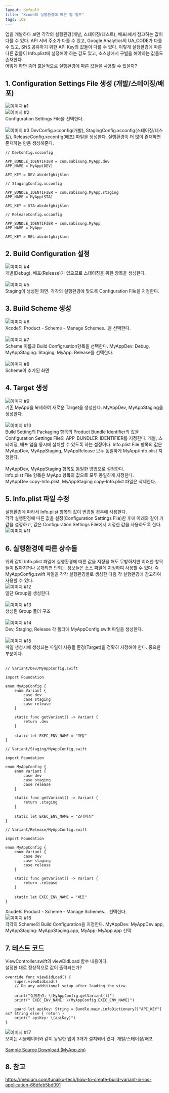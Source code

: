 ```yaml
---
layout: default
title: "Xcode의 실행환경에 따른 앱 빌드"
tags: iOS
---
```


앱을 개발하다 보면 각각의 실행환경(개발, 스테이징(테스트), 배포)에서 참고하는 값이 다를 수 있다.
API 서버 주소가 다를 수 있고, Google Analytics의 UA_CODE가 다를 수 있고, SNS 공유하기 위한 API Key의 값들이 다를 수 있다.
이렇게 실행환경에 따른 다른 값들이 Info.plist에 설정해야 하는 값도 있고, 소스상에서 구별을 해야하는 값들도 존재한다.
<br/>어떻게 하면 좀더 효율적으로 실행환경에 따른 값들을 사용할 수 있을까?

## 1. Configuration Settings File 생성 (개발/스테이징/배포)
![이미지 #1](/images/2021-05-21-xcode-variant/xcode-01.png)<br>
![이미지 #2](/images/2021-05-21-xcode-variant/xcode-02.png)<br>
Configuration Settings File을 선택한다.<br><br>
![이미지 #3](/images/2021-05-21-xcode-variant/xcode-03.png)
DevConfig.xcconfig(개발), StagingConfig.xcconfig(스테이징/테스트), ReleaseConfig.xcconfig(배포) 파일을 생성한다. 실행환경이 더 많이 존재하면 존재하는 만큼 생성해준다.<br>

<pre><code class="swift">// DevConfig.xcconfig

APP_BUNDLE_IDENTIFIER = com.sabisung.MyApp.dev
APP_NAME = MyApp(DEV)

API_KEY = DEV-abcdefghijklmn
</code></pre>
<pre><code class="swift">// StagingConfig.xcconfig

APP_BUNDLE_IDENTIFIER = com.sabisung.MyApp.staging
APP_NAME = MyApp(STA)

API_KEY = STA-abcdefghijklmn
</code></pre>
<pre><code class="swift">// ReleaseConfig.xcconfig

APP_BUNDLE_IDENTIFIER = com.sabisung.MyApp
APP_NAME = MyApp

API_KEY = REL-abcdefghijklmn
</code></pre>

## 2. Build Configuration 설정
![이미지 #4](/images/2021-05-21-xcode-variant/xcode-04.png)<br>
개발(Debug), 배포(Release)가 있으므로 스테이징을 위한 항목을 생성한다.<br><br>
![이미지 #5](/images/2021-05-21-xcode-variant/xcode-05.png)<br>
Staging이 생성된 화면. 각각의 실행환경에 맞도록 Configuration File을 지정한다.

## 3. Build Scheme 생성
![이미지 #6](/images/2021-05-21-xcode-variant/xcode-06.png)<br>
Xcode의 Product - Scheme - Manage Schemes...을 선택한다.<br><br>
![이미지 #7](/images/2021-05-21-xcode-variant/xcode-07.png)<br>
Scheme 이름과 Build Configruation항목을 선택한다. MyAppDev: Debug, MyAppStaging: Staging, MyApp: Release를 선택한다.<br><br>
![이미지 #8](/images/2021-05-21-xcode-variant/xcode-08.png)<br>
Scheme이 추가된 화면

## 4. Target 생성
![이미지 #9](/images/2021-05-21-xcode-variant/xcode-09.png)<br>
기존 MyApp을 복제하여 새로운 Target을 생성한다. MyAppDev, MyAppStaging을 생성한다.<br><br>
![이미지 #10](/images/2021-05-21-xcode-variant/xcode-10.png)<br>
Build Setting의 Packaging 항목의 Product Bundle Identifier의 값을 Configuration Settings File의 APP_BUNDLER_IDENTIFIER를 지정한다. 개발, 스테이징, 배포 앱을 동시에 설치할 수 있도록 하는 설정이다. Info.plist File 항목의 값은 MyAppDev, MyAppStaging, MyAppRelease 모두 동일하게 MyApp/Info.plist 지정한다.<br><br>
MyAppDev, MyAppStaging 항목도 동일한 방법으로 설정한다.<br>
Info.plist File 항목은 MyApp 항목의 값으로 모두 동일하게 지정한다.<br>
MyAppDev copy-Info.plist, MyAppStaging copy-Info.plist 파일은 삭제한다.<br>

## 5. Info.plist 파일 수정
실행환경에 따라서 Info.plist 항목의 값이 변경될 경우에 사용한다.<br>
각각 실행환경에 따른 값을 설정(Configuration Settings File)한 후에 아래와 같이 키 값을 설정하고, 값은 Configuration Settings File에서 지정한 값을 사용하도록 한다.<br>
![이미지 #11](/images/2021-05-21-xcode-variant/xcode-11.png)

## 6. 실행환경에 따른 상수들
위와 같이 Info.plist 파일에 실행환경에 따른 값을 지정을 해도 무방하지만 이러한 항목들이 많아지거나 공개되면 안되는 정보들은 소스 파일에 지정하여 사용할 수 있다. 즉 MyAppConfig.swift 파일을 각각 실행환경별로 생성한 다음 각 실행환경에 참고하여 사용할 수 있다.<br>
![이미지 #12](/images/2021-05-21-xcode-variant/xcode-12.png)<br>
일단 Group을 생성한다.<br><br>
![이미지 #13](/images/2021-05-21-xcode-variant/xcode-13.png)<br>
생성된 Group 폴더 구조<br><br>
![이미지 #14](/images/2021-05-21-xcode-variant/xcode-14.png)<br>
Dev, Staging, Release 각 폴더에 MyAppConfig.swift 파일을 생성한다.<br><br>
![이미지 #15](/images/2021-05-21-xcode-variant/xcode-15.png)<br>
파일 생성시에 생성되는 파일이 사용될 환경(Target)을 정확히 지정해야 한다. 중요한 부분이다.<br><br>
<pre><code class="swift">// Variant/Dev/MyAppConfig.swift

import Foundation

enum MyAppConfig {
    enum Variant {
        case dev
        case staging
        case release
    }
    
    static func getVariant() -> Variant {
        return .dev
    }
    
    static let EXEC_ENV_NAME = "개발"
}
</code></pre>
<pre><code class="swift">// Variant/Staging/MyAppConfig.swift

import Foundation

enum MyAppConfig {
    enum Variant {
        case dev
        case staging
        case release
    }
    
    static func getVariant() -> Variant {
        return .staging
    }
    
    static let EXEC_ENV_NAME = "스테이징"
}
</code></pre>
<pre><code class="swift">// Variant/Release/MyAppConfig.swift

import Foundation

enum MyAppConfig {
    enum Variant {
        case dev
        case staging
        case release
    }
    
    static func getVariant() -> Variant {
        return .release
    }
    
    static let EXEC_ENV_NAME = "배포"
}
</code></pre>
Xcode의 Product - Scheme - Manage Schemes... 선택한다.<br>
![이미지 #16](/images/2021-05-21-xcode-variant/xcode-16.png)<br>
각각의 Scheme의 Build Configuration을 지정한다. MyAppDev: MyAppDev.app, MyAppStaging: MyAppStaging.app, MyApp: MyApp.app 선택

## 7. 테스트 코드
ViewController.swift의 viewDidLoad 함수 내용이다.<br>
설정한 대로 정상적으로 값이 출력되는가?<br>
<pre><code class="swift">override func viewDidLoad() {
    super.viewDidLoad()
    // Do any additional setup after loading the view.
    
    print("실행환경: \(MyAppConfig.getVariant())")
    print(" EXEC_ENV_NAME: \(MyAppConfig.EXEC_ENV_NAME)")
    
    guard let apiKey: String = Bundle.main.infoDictionary?["API_KEY"] as? String else { return }
    print(" apiKey: \(apiKey)")
}
</code></pre>
![이미지 #17](/images/2021-05-21-xcode-variant/xcode-17.png)<br>
보이는 시뮬레이터와 같이 동일한 앱이 3개가 설치되어 있다. 개발/스테이징/배포<br><br>
<a class="github-button" href="https://github.com/sabisung/sabisung.github.io/raw/master/download/MyApp.zip" data-color-scheme="no-preference: dark; light: dark; dark: dark;" data-icon="octicon-download" data-size="large" aria-label="Download ntkme/github-buttons on GitHub">Sample Source Download (MyApp.zip)</a>

## 8. 참고
<a href="https://medium.com/tunaiku-tech/how-to-create-build-variant-in-ios-application-66dfeb5bd091">https://medium.com/tunaiku-tech/how-to-create-build-variant-in-ios-application-66dfeb5bd091</a>

